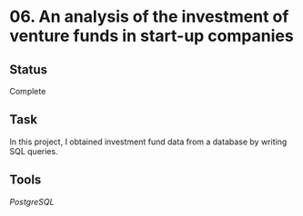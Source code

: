 # 06. An analysis of the investment of venture funds in start-up companies

## Status
Complete

## Task

In this project, I obtained investment fund data from a database by writing SQL queries.

## Tools

*PostgreSQL*
